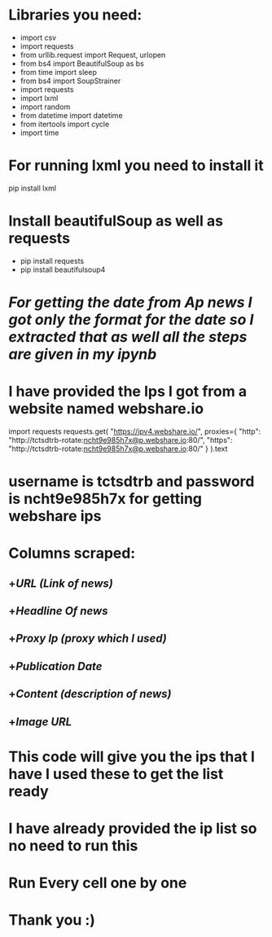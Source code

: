 # **Libraries you need**:
+ import csv
+ import requests
+ from urllib.request import Request, urlopen
+ from bs4 import BeautifulSoup as bs
+ from time import sleep
+ from bs4 import SoupStrainer
+ import requests
+ import lxml
+ import random
+ from datetime import datetime
+ from itertools import cycle
+ import time

# **For running lxml you need to install it**
pip install lxml

# **Install beautifulSoup as well as requests**
+ pip install requests
+ pip install beautifulsoup4

# *For getting the date from Ap news I got only the format for the date so I extracted that as well all the steps are given in my ipynb*

# **I have provided the Ips I got from a website named webshare.io**
import requests
requests.get(
    "https://ipv4.webshare.io/",
    proxies={
        "http": "http://tctsdtrb-rotate:ncht9e985h7x@p.webshare.io:80/",
        "https": "http://tctsdtrb-rotate:ncht9e985h7x@p.webshare.io:80/"
    }
).text

# username is tctsdtrb and password is ncht9e985h7x for getting webshare ips

# Columns scraped:
## +*URL (Link of news)*
## +*Headline Of news*
## +*Proxy Ip (proxy which I used)*
## +*Publication Date*
## +*Content (description of news)*
## +*Image URL*

# This code will give you the ips that I have I used these to get the list ready
# I have already provided the ip list so no need to run this 
# Run Every cell one by one 
# Thank you :)
